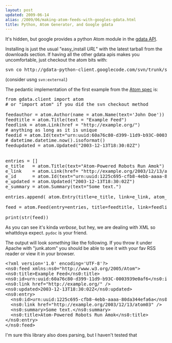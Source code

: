 ```yaml
---
layout: post
updated: 2009-06-14
alias: /2009/06/making-atom-feeds-with-googles-gdata.html
title: Python, Atom Generator, and Google gdata
---
```

<p>It's hidden, but google provides a python Atom module in the <a href="http://code.google.com/p/gdata-python-client/">gdata API</a>.</p>


<p>Installing is just the usual "easy_install <i>URL</i>" with the latest tarball from the downloads section. If having all the other gdata apis makes you uncomfortable, just checkout the atom bits with: </p>

<pre>
svn co http://gdata-python-client.googlecode.com/svn/trunk/src/atom/
</pre>

<p>(consider usng <code>svn:external</code>)
<p>The pedantic implementation of the first example from the <a href="http://www.atomenabled.org/developers/syndication/atom-format-spec.php">Atom spec</a> is:</p>

<pre>
from gdata.client import atom
# or "import atom" if you did the svn checkout method

feedauthor = atom.Author(name = atom.Name(text='John Doe'))
feedtitle = atom.Title(text = "Example Feed")
feedlink = atom.Link(href = "http://example.org/")
# anything as long as it is unique                                                                                                          
feedid = atom.Id(text="urn:uuid:60a76c80-d399-11d9-b93C-0003939e0af6")
# datetime.datetime.now().isoformat()                                                                                                       
feedupdated = atom.Updated("2003-12-13T18:30:02Z")


entries = []
e_title   = atom.Title(text="Atom-Powered Robots Run Amok")
e_link    = atom.Link(href= "http://example.org/2003/12/13/atom03")
e_id      = atom.Id(text="urn:uuid:1225c695-cfb8-4ebb-aaaa-80da344efa6a")
e_updated = atom.Updated("2003-12-13T18:30:02Z")
e_summary = atom.Summary(text="Some text.")

entries.append( atom.Entry(title=e_title, link=e_link, atom_id=e_id, summary=e_summary))

feed = atom.Feed(entry=entries, title=feedtitle, link=feedlink, atom_id=feedid, updated=feedupdated)

print(str(feed))
</pre>

<p>As you can see it's kinda <i>verbose</i>, but hey, we are dealing with XML so whattdoya expect.  <code>pydoc</code> is your friend.</p>

<p>The output will look <i>something</i> like the following.  If you throw it under Apache with "junk.atom" you should be able to see it with your fav RSS reader or view it in your browser.</p>

<pre>
&lt;?xml version='1.0' encoding='UTF-8'?&gt;
&lt;ns0:feed xmlns:ns0="http://www.w3.org/2005/Atom"&gt;
&lt;ns0:title&gt;Example Feed&lt;/ns0:title&gt;
&lt;ns0:id&gt;urn:uuid:60a76c80-d399-11d9-b93C-0003939e0af6&lt;/ns0:id&gt;
&lt;ns0:link href="http://example.org/" /&gt;
&lt;ns0:updated&gt;2003-12-13T18:30:02Z&lt;/ns0:updated&gt;
&lt;ns0:entry&gt;
  &lt;ns0:id&gt;urn:uuid:1225c695-cfb8-4ebb-aaaa-80da344efa6a&lt;/ns0:id&gt;
  &lt;ns0:link href="http://example.org/2003/12/13/atom03" /&gt;
  &lt;ns0:summary&gt;Some text.&lt;/ns0:summary&gt;
  &lt;ns0:title&gt;Atom-Powered Robots Run Amok&lt;/ns0:title&gt;
&lt;/ns0:entry&gt;
&lt;/ns0:feed&gt;
</pre>

<p>I'm sure this library also does parsing, but I haven't tested that</p>